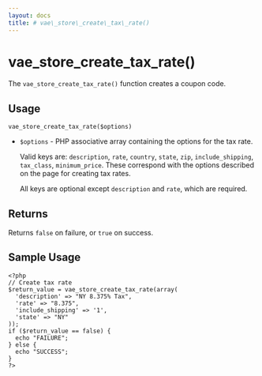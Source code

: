```yaml
---
layout: docs
title: # vae\_store\_create\_tax\_rate()
---
```


# vae\_store\_create\_tax\_rate()

The `vae_store_create_tax_rate()` function creates a coupon code.

## Usage

`vae_store_create_tax_rate($options)`

-   `$options` - PHP associative array containing the options for the
    tax rate.

    Valid keys are: `description`, `rate`, `country`, `state`, `zip`,
    `include_shipping`, `tax_class`, `minimum_price`. These correspond
    with the options described on the page for creating tax rates.

    All keys are optional except `description` and `rate`, which
    are required.

## Returns

Returns `false` on failure, or `true` on success.

## Sample Usage

    <?php
    // Create tax rate
    $return_value = vae_store_create_tax_rate(array(
      'description' => "NY 8.375% Tax", 
      'rate' => "8.375",
      'include_shipping' => '1',
      'state' => "NY"
    )); 
    if ($return_value == false) {
      echo "FAILURE";
    } else {
      echo "SUCCESS";
    }
    ?>
